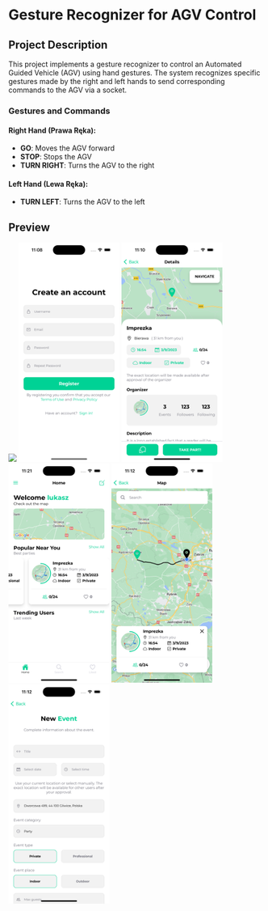# Gesture Recognizer for AGV Control

## Project Description

This project implements a gesture recognizer to control an Automated Guided Vehicle (AGV) using hand gestures. The system recognizes specific gestures made by the right and left hands to send corresponding commands to the AGV via a socket.

### Gestures and Commands

#### Right Hand (Prawa Ręka):
- **GO**: Moves the AGV forward
- **STOP**: Stops the AGV
- **TURN RIGHT**: Turns the AGV to the right

#### Left Hand (Lewa Ręka):
- **TURN LEFT**: Turns the AGV to the left

## Preview
<div>
  <img src='[https://github.com/lukasgola/meeting-app/blob/main/assets/m-a1.png](https://github.com/lukasgola/gesture-recognizer/blob/main/left.png)' width=200 />
  <img src='https://github.com/lukasgola/meeting-app/blob/main/assets/m-a2.png' width=200 />
  <img src='https://github.com/lukasgola/meeting-app/blob/main/assets/m-a3.png' width=200 />
  <img src='https://github.com/lukasgola/meeting-app/blob/main/assets/m-a4.png' width=200 />
  <img src='https://github.com/lukasgola/meeting-app/blob/main/assets/m-a5.png' width=200 />
  <img src='https://github.com/lukasgola/meeting-app/blob/main/assets/m-a6.png' width=200 />
</div>

